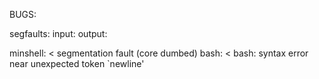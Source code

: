 BUGS: 

segfaults: 
            input:              output:                                                                                 

minshell:   <                   segmentation fault (core dumbed) 
bash:       <                   bash: syntax error near unexpected token `newline'


